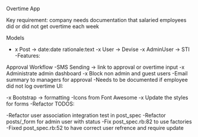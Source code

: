 Overtime App

Key requirement: company needs documentation that salaried employees did or did not get overtime each week

Models

- x Post -> date:date rationale:text
-x User -> Devise
-x AdminUser -> STI
-Features:

Approval Workflow
-SMS Sending -> link to approval or overtime input
-x Administrate admin dashboard
-x Block non admin and guest users
-Email summary to managers for approval
-Needs to be documented if employee did not log overtime
UI:

-x Bootstrap -> formatting
-Icons from Font Awesome
-x Update the styles for forms
-Refactor TODOS:

-Refactor user association integration test in post_spec
-Refactor posts/_form for admin user with status
-Fix post_spec.rb:82 to use factories
-Fixed post_spec.rb:52 to have correct user refrence and require update 